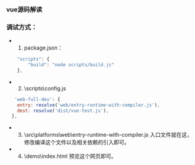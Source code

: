 ### vue源码解读

### 调试方式：

+  1. package.json：
```Javascript
    "scripts": {
        "build": "node scripts/build.js"
    },
```

+  2. \scripts\config.js
```Javascript
   'web-full-dev': {
    entry: resolve('web/entry-runtime-with-compiler.js'),
    dest: resolve('dist/vue-test.js'),
  },
```

+  3. \src\platforms\web\entry-runtime-with-compiler.js
入口文件就在这，修改编译这个文件以及相关依赖的引入即可。

+  4. \demo\index.html 
预览这个网页即可。